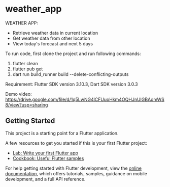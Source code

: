 # weather_app

WEATHER APP:
- Retrieve weather data in current location
- Get weather data from other location
- View today's forecast and next 5 days

To run code, first clone the project and run following commands:
1. flutter clean
2. flutter pub get
3. dart run build_runner build --delete-conflicting-outputs 

Requirement: Flutter SDK version 3.10.3, Dart SDK version 3.0.3

Demo video: https://drive.google.com/file/d/1q5LwNG4lCFUuoHkm4OQHJnUIGBAomWS8/view?usp=sharing

## Getting Started

This project is a starting point for a Flutter application.

A few resources to get you started if this is your first Flutter project:

- [Lab: Write your first Flutter app](https://docs.flutter.dev/get-started/codelab)
- [Cookbook: Useful Flutter samples](https://docs.flutter.dev/cookbook)

For help getting started with Flutter development, view the
[online documentation](https://docs.flutter.dev/), which offers tutorials,
samples, guidance on mobile development, and a full API reference.
